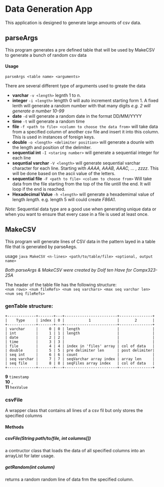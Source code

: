 # Data Generation App

This application is designed to generate large amounts of csv data.

## parseArgs

This program generates a pre defined table that will be used by MakeCSV to generate a bunch of random csv data

#### Usage

`parseArgs <table name> <arguments>`

There are several different type of arguments used to greate the data

- **varchar** `-v <length>` legnth 1 to n.
- **integer** `-i <length>` lengtth 0 will auto increment starting form 1. A fixed lenth will generate a random number with that many digits _e.g. 2 will generate a number 10-99_
- **date** `-d` will generate a random date in the format DD/MM/YYYY
- **time** `-t` will generate a random time
- **file** `-f <path to file> <column to choose the data from>` will take data from a specified column of another csv file and insert it into this column. This is used in instances of foreign keys.
- **double** `-o <length> <delimiter position>` will generate a dounle with the length and position of the delimiter.
- **sequential int** `-I <staring number>` will generate a sequential integer for each line
- **sequntial varchar** `-V <length>` will generate sequential varchar character for each line. Starting with _AAAA, AAAB, AAAC, ... , zzzz_. This will be done based on the ascii value of the letters.
- **sequential file** `-F <path to file> <column to choose from>` Will take data from the file starting from the top of the file untill the end. It will loop if the end is reached.
- **Hexadecimal Value** `-h <length>` will generate a hexademimal value of length _length_. e.g. length 5 will could create _F86A1_.

_Note:_ Sequential data type are a good use when generating unique data or when you want to ensure that every case in a file is used at least once.

## MakeCSV

This program will generate lines of CSV data in the pattern layed in a table file that is generated by parseAegs.

usage `java MakeCSV <n-lines> <path/to/table/file> <optional, output name>`

_Both parseArgs & MakeCSV were created by Dolf ten Have for Compx323-25A_

The header of the table file has the following structure:<br />
`<num rows> <num fileRefs> <num seq varchars> <max seq varchar len> <num seq fileRefs>`

### genTable structure:

```
+-------------+-------+---+------------------------+---------------+
|    Type     | index | 0 |           1            |       2       |
+-------------+-------+---+------------------------+---------------+
| varchar     |     0 | 0 | length                 |               |
| int         |     1 | 1 | length                 |               |
| date        |     2 | 2 |                        |               |
| time        |     3 | 3 |                        |               |
| file        |     4 | 4 | index in 'files' array | col of data   |
| double      |     5 | 5 | pre delimiter len      | post delimiter|
| seq int     |     6 | 6 | count                  |               |
| seq varchar |     7 | 7 | seqVarchar array index | array len     |
| seq file    |     8 | 8 | seqFiles array index   | col of data   |
+-------------+-------+---+------------------------+---------------+
```

**9** `timestamp`<br />
**10** `,` <br />
**11** `hexValue` <br />

### csvFile

A wrapper class that contains all lines of a csv fil but only stores the specified columns

#### Methods

##### csvFile(String path/to/file, int columns[])

a contructor class that loads the data of all specified columns into an arrayList for later usage.

##### getRandom(int _column_)

returns a random random line of data frm the specified column.
